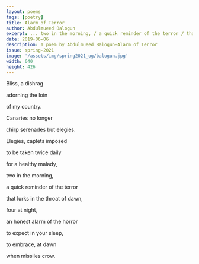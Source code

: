 ```yaml
---
layout: poems
tags: [poetry]
title: Alarm of Terror
author: Abdulmueed Balogun
excerpt: ... two in the morning, / a quick reminder of the terror / that lurks in the throat of dawn ...
date: 2019-06-06
description: 1 poem by Abdulmueed Balogun—Alarm of Terror
issue: spring-2021
image: '/assets/img/spring2021_og/balogun.jpg'
width: 640
height: 426
---
```


<div class="stanza">
<p class="poemline">Bliss, a dishrag</p>
<p class="poemline">adorning the loin</p>
<p class="poemline">of my country.</p>
</div>
<div class="stanza">
<p class="poemline">Canaries no longer</p>
<p class="poemline">chirp serenades but elegies.</p>
</div>
<div class="stanza">
<p class="poemline">Elegies, caplets imposed</p>
<p class="poemline">to be taken twice daily</p>
<p class="poemline">for a healthy malady,</p>
</div>
<div class="stanza">
<p class="poemline">two in the morning,</p>
<p class="poemline">a quick reminder of the terror</p>
<p class="poemline">that lurks in the throat of dawn,</p>
</div>
<div class="stanza">
<p class="poemline">four at night,</p>
<p class="poemline">an honest alarm of the horror</p>
</div>
<div class="stanza">
<p class="poemline">to expect in your sleep,</p>
<p class="poemline">to embrace, at dawn</p>
<p class="poemline">when missiles crow.</p>
</div>
